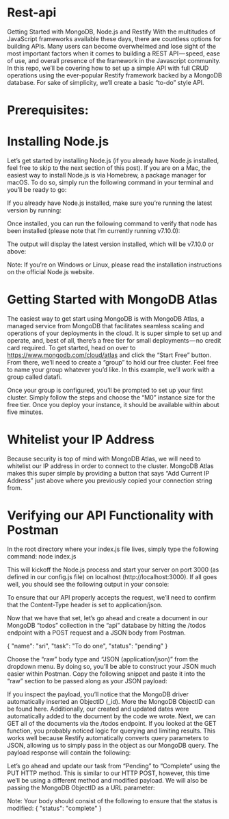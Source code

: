 # Rest-api

Getting Started with MongoDB, Node.js and Restify
With the multitudes of JavaScript frameworks available these days, there are countless options for building APIs. Many users can become overwhelmed and lose sight of the most important factors when it comes to building a REST API — speed, ease of use, and overall presence of the framework in the Javascript community. In this repo, we’ll be covering how to set up a simple API with full CRUD operations using the ever-popular Restify framework backed by a MongoDB database. For sake of simplicity, we’ll create a basic “to-do” style API.

# Prerequisites:
# Installing Node.js
Let’s get started by installing Node.js (if you already have Node.js installed, feel free to skip to the next section of this post). If you are on a Mac, the easiest way to install Node.js is via Homebrew, a package manager for macOS.
To do so, simply run the following command in your terminal and you’ll be ready to go:

If you already have Node.js installed, make sure you’re running the latest version by running:

Once installed, you can run the following command to verify that node has been installed (please note that I’m currently running v7.10.0):

The output will display the latest version installed, which will be v7.10.0 or above:

Note: If you’re on Windows or Linux, please read the installation instructions on the official Node.js website.

# Getting Started with MongoDB Atlas
The easiest way to get start using MongoDB is with MongoDB Atlas, a managed service from MongoDB that facilitates seamless scaling and operations of your deployments in the cloud. It is super simple to set up and operate, and, best of all, there’s a free tier for small deployments — no credit card required.
To get started, head on over to https://www.mongodb.com/cloud/atlas and click the “Start Free” button.
From there, we’ll need to create a “group” to hold our free cluster. Feel free to name your group whatever you’d like. In this example, we’ll work with a group called datafi.

Once your group is configured, you’ll be prompted to set up your first cluster. Simply follow the steps and choose the “M0” instance size for the free tier. Once you deploy your instance, it should be available within about five minutes.

# Whitelist your IP Address
Because security is top of mind with MongoDB Atlas, we will need to whitelist our IP address in order to connect to the cluster. MongoDB Atlas makes this super simple by providing a button that says “Add Current IP Address” just above where you previously copied your connection string from.

# Verifying our API Functionality with Postman
 In the root directory where your index.js file lives, simply type the following command:
 node index.js

This will kickoff the Node.js process and start your server on port 3000 (as defined in our config.js file) on localhost (http://localhost:3000). If all goes well, you should see the following output in your console:

To ensure that our API properly accepts the request, we’ll need to confirm that the Content-Type header is set to application/json.

Now that we have that set, let’s go ahead and create a document in our MongoDB “todos” collection in the “api” database by hitting the /todos endpoint with a POST request and a JSON body from Postman.

{
    "name": "sri",
    "task": "To do one",
    "status": "pending"
}

Choose the “raw” body type and “JSON (application/json)” from the dropdown menu. By doing so, you’ll be able to construct your JSON much easier within Postman.
Copy the following snippet and paste it into the “raw” section to be passed along as your JSON payload:


If you inspect the payload, you’ll notice that the MongoDB driver automatically inserted an ObjectID (_id). More the MongoDB ObjectID can be found here. Additionally, our created and updated dates were automatically added to the document by the code we wrote.
Next, we can GET all of the documents via the /todos endpoint. If you looked at the GET function, you probably noticed logic for querying and limiting results. This works well because Restify automatically converts query parameters to JSON, allowing us to simply pass in the object as our MongoDB query. The payload response will contain the following:

Let’s go ahead and update our task from “Pending” to “Complete” using the PUT HTTP method. This is similar to our HTTP POST, however, this time we’ll be using a different method and modified payload. We will also be passing the MongoDB ObjectID as a URL parameter:

Note: Your body should consist of the following to ensure that the status is modified:
{
    "status": "complete"
}
